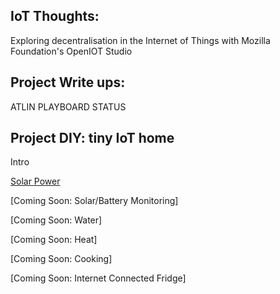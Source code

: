 ## IoT Thoughts:
Exploring decentralisation in the Internet of Things with Mozilla Foundation's OpenIOT Studio

## Project Write ups:

ATLIN
PLAYBOARD
STATUS


## Project DIY: tiny IoT home

Intro

[Solar Power](solar.md)

[Coming Soon: Solar/Battery Monitoring]

[Coming Soon: Water]

[Coming Soon: Heat]

[Coming Soon: Cooking]

[Coming Soon: Internet Connected Fridge]
